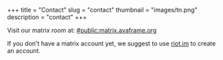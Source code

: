 +++
title = "Contact"
slug = "contact"
thumbnail = "images/tn.png"
description = "contact"
+++

Visit our matrix room at: 
[#public:matrix.avaframe.org](https://matrix.to/#/!qmUrKSNurDoVuKAtRU:matrix.avaframe.org?via=matrix.avaframe.org)

If you don't have a matrix account yet, we suggest to use
[riot.im](https://riot.im/app/#/welcome) to create an account. 
<!-- [Foo image](/pdf/20200214_Ausschreibung_Numeriker.pdf) -->
